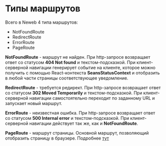 # Типы маршрутов

Всего в Neweb 4 типа маршрутов:

- NotFoundRoute
- RedirectRoute
- ErrorRoute
- PageRoute

**NotFoundRoute** - маршрут не найден. При http-запросе возвращает ответ со статусом **404 Not found** и текстом-подсказкой. При клиент-серверной навигации генерирует событие на клиенте, которое можно получить с помощью React-контекста **SeansStatusContext** и отобразить в любой части страницы соответствующее уведомление.

**RedirectRoute** - требуется редирект. При http-запросе возвращает ответ со статусом **302 Moved Temporarily** и текстом-подсказкой. При клиент-серверной навигации самостоятельно переходит по заданному URL и запускает новый маршрут.

**ErrorRoute** - неизвестная ошибка. При http-запросе возвращает ответ со статусом **500 Internal error** и текстом-подсказкой. При клиент-серверной навигации действует так же, как и **NotFoundRoute**.

**PageRoute** - маршрут страницы. Основной маршрут, позволяющий отобразить страницу в браузере. Подробнее [тут](/docs/page-route)

